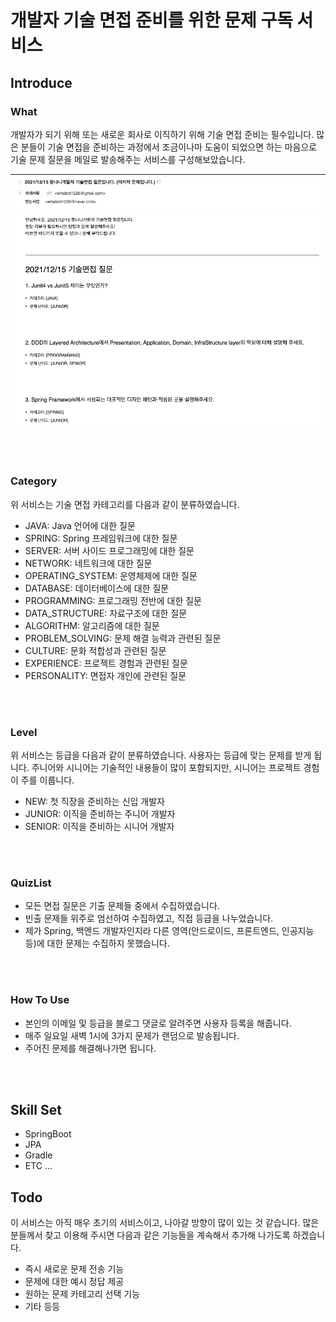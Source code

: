 # 개발자 기술 면접 준비를 위한 문제 구독 서비스

## Introduce

### What
개발자가 되기 위해 또는 새로운 회사로 이직하기 위해 기술 면접 준비는 필수입니다.
많은 분들이 기술 면접을 준비하는 과정에서 조금이나마 도움이 되었으면 하는 마음으로 기술 문제 질문을 메일로 발송해주는 서비스를 구성해보았습니다.

| ![sample.png](sample.png) |
| ------------------------- |

<br>
<br>

### Category
위 서비스는 기술 면접 카테고리를 다음과 같이 분류하였습니다.
- JAVA: Java 언어에 대한 질문
- SPRING: Spring 프레임워크에 대한 질문
- SERVER: 서버 사이드 프로그래밍에 대한 질문
- NETWORK: 네트워크에 대한 질문
- OPERATING_SYSTEM: 운영체제에 대한 질문
- DATABASE: 데이터베이스에 대한 질문
- PROGRAMMING: 프로그래밍 전반에 대한 질문
- DATA_STRUCTURE: 자료구조에 대한 질문
- ALGORITHM: 알고리즘에 대한 질문 
- PROBLEM_SOLVING: 문제 해결 능력과 관련된 질문
- CULTURE: 문화 적합성과 관련된 질문
- EXPERIENCE: 프로젝트 경험과 관련된 질문
- PERSONALITY: 면접자 개인에 관련된 질문
  
<br>
<br>

### Level
위 서비스는 등급을 다음과 같이 분류하였습니다. 사용자는 등급에 맞는 문제를 받게 됩니다. 주니어와 시니어는 기술적인 내용들이 많이 포함되지만, 시니어는 프로젝트 경험이 주를 이룹니다.
- NEW: 첫 직장을 준비하는 신입 개발자
- JUNIOR: 이직을 준비하는 주니어 개발자
- SENIOR: 이직을 준비하는 시니어 개발자

<br>
<br>

### QuizList
- 모든 면접 질문은 기출 문제들 중에서 수집하였습니다. 
- 빈출 문제들 위주로 엄선하여 수집하였고, 직접 등급을 나누었습니다. 
- 제가 Spring, 백엔드 개발자인지라 다른 영역(안드로이드, 프론트엔드, 인공지능 등)에 대한 문제는 수집하지 못했습니다.

<br>
<br>

### How To Use
- 본인의 이메일 및 등급을 블로그 댓글로 알려주면 사용자 등록을 해줍니다.
- 매주 일요일 새벽 1시에 3가지 문제가 랜덤으로 발송됩니다.
- 주어진 문제를 해결해나가면 됩니다.

<br>
<br>

## Skill Set
- SpringBoot
- JPA
- Gradle
- ETC ...


## Todo
이 서비스는 아직 매우 초기의 서비스이고, 나아갈 방향이 많이 있는 것 같습니다.
많은 분들께서 찾고 이용해 주시면 다음과 같은 기능들을 계속해서 추가해 나가도록 하겠습니다.
- 즉시 새로운 문제 전송 기능
- 문제에 대한 예시 정답 제공
- 원하는 문제 카테고리 선택 기능
- 기타 등등

